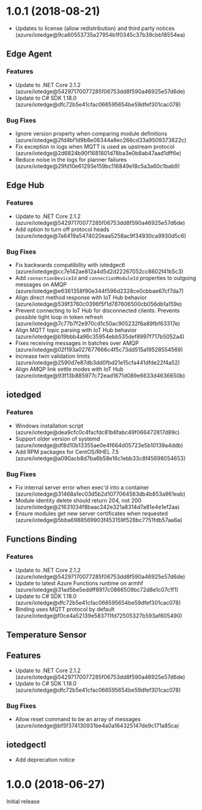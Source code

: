 # 1.0.1 (2018-08-21)

* Updates to license (allow redistribution) and third party notices (azure/iotedge@9ca60553735a27954b1f0345c37b39cbb18554ea)

## Edge Agent
### Features
* Update to .NET Core 2.1.2 (azure/iotedge@54297170077285f06753dd8f590a46925e57d6de)
* Update to C# SDK 1.18.0 (azure/iotedge@dfc72b5e41cfac066595654be59dfef301cac078)

### Bug Fixes
* Ignore version property when comparing module definitions (azure/iotedge@2fd4bf1d9b8e08344a9ec266cd33a9509373822c)
* Fix exception in logs when MQTT is used as upstream protocol (azure/iotedge@2d6824b90f1681801d78ba3e0b8ab47aad1dff6e)
* Reduce noise in the logs for planner failures (azure/iotedge@29fd10e61293e159bc116849e18c5a3a60c1bab9)

## Edge Hub

### Features
* Update to .NET Core 2.1.2 (azure/iotedge@54297170077285f06753dd8f590a46925e57d6de)
* Add option to turn off protocol heads (azure/iotedge@7a6419a5474020eaa5258ac9f34930ca9930d5c6)

### Bug Fixes
* Fix backwards compatibility with iotedgectl (azure/iotedge@cc7e142ae812a4d5d2d22267052cc8602f41b5c3)
* Add `connectionDeviceId` and `connectionModuleId` properties to outgoing messages on AMQP (azure/iotedge@e6361358f90e344f596d2328ce0cbbae67cf7da7)
* Align direct method response with IoT Hub behavior (azure/iotedge@539f3760c0396f5f1d787606500cb056db1a159e)
* Prevent connecting to IoT Hub for disconnected clients. Prevents possible tight loop in token refresh (azure/iotedge@7c77b7f2e970cd1c50ac905232f6a89fbf63317e)
* Align MQTT topic parsing with IoT Hub behavior (azure/iotedge@b19bbb4a96c35954ebb535def8997f717b5052a4)
* Fixes receiving messages in batches over AMQP (azure/iotedge@02f193a027677666c4f5c73dd515a19528554569)
* Increase twin validation limits (azure/iotedge@2590d7e87db3dd0fbd21e15cfa441dfde22f4a52)
* Align AMQP link settle modes with IoT Hub (azure/iotedge@93f13b885977c72ead1671d089e6633d4636650b)

## iotedged

### Features
* Windows installation script (azure/iotedge@dea9cfc0c4facfdc81b6fabc49f066472817d89c)
* Support older version of systemd (azure/iotedge@df8d10b13355ae0e4f664d05723e5b10139a4ddb)
* Add RPM packages for CentOS/RHEL 7.5 (azure/iotedge@a090acb8d7ba6b58e16c1ebb33c8f45698054653)

### Bug Fixes
* Fix internal server error when exec'd into a container (azure/iotedge@31468a1ec03d5b2d1077064563db4b853a961eab)
* Module identity delete should return 204, not 200 (azure/iotedge@21631034f8baac242e321a8314d7a81e4e1ef2aa)
* Ensure modules get new server certificates when requested (azure/iotedge@5bba6988569903f453159f528bc7751fdb57aa6a)

## Functions Binding

### Features
* Update to .NET Core 2.1.2 (azure/iotedge@54297170077285f06753dd8f590a46925e57d6de)
* Update to latest Azure Functions runtime on armhf (azure/iotedge@31ad5be5eddff8917c0866509bc72d8e1c07c1f1)
* Update to C# SDK 1.18.0 (azure/iotedge@dfc72b5e41cfac066595654be59dfef301cac078)
* Binding uses MQTT protocol by default (azure/iotedge@f0ce4a52139e583711fd72505327b593af605490)

## Temperature Sensor

## Features
* Update to .NET Core 2.1.2 (azure/iotedge@54297170077285f06753dd8f590a46925e57d6de)
* Update to C# SDK 1.18.0 (azure/iotedge@dfc72b5e41cfac066595654be59dfef301cac078)

### Bug Fixes
* Allow reset command to be an array of messages (azure/iotedge@bf5f374130931be4a0a164325147de9c171a85ca)

## iotedgectl
* Add deprecation notice

# 1.0.0 (2018-06-27)
Initial release
